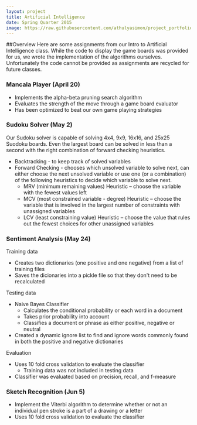 ```yaml
---
layout: project
title: Artificial Intelligence
date: Spring Quarter 2015
image: https://raw.githubusercontent.com/athulyasimon/project_portfolio/gh-pages/public/images/mancala.png
---
```


##Overview
Here are some assignments from our Intro to Artificial Intelligence class. While the code to display the game boards was provided for us, we wrote the implementation of the algorithms ourselves. Unfortunately the code cannot be provided as assignments are recycled for future classes.  

### Mancala Player (April 20)

* Implements the alpha-beta pruning search algorithm
* Evaluates the strength of the move through a game board evaluator
* Has been optimized to beat our own game playing strategies

### Sudoku Solver (May 2)

Our Sudoku solver is capable of solving 4x4, 9x9, 16x16, and 25x25 Suodoku boards. Even the largest board can be solved in less than a second with the right combination of forward checking heuristics.

* Backtracking - to keep track of solved variables
* Forward Checking - chooses which unsolved variable to solve next, can either choose the next unsolved variable or use one (or a combination) of the following heuristics to decide which variable to solve next.
   * MRV (minimum remaining values) Heuristic – choose the variable with the
fewest values left
   * MCV (most constrained variable - degree) Heuristic – choose the variable that is
involved in the largest number of constraints with unassigned variables
   * LCV (least constraining value) Heuristic – choose the value that rules out the
fewest choices for other unassigned variables

### Sentiment Analysis (May 24)

Training data

* Creates two dictionaries (one positive and one negative) from a list of training files
* Saves the dicionaries into a pickle file so that they don't need to be recalculated

Testing data

* Naive Bayes Classifier
  * Calculates the conditional probability or each word in a document
  * Takes prior probability into account
  * Classifies a document or phrase as either positive, negative or neutral
* Created a dynamic ignore list to find and ignore words commonly found in both the positive and negative dictionaries

Evaluation

* Uses 10 fold cross validation to evaluate the classifier
   * Training data was not included in testing data
* Classifier was evaluated based on precision, recall, and f-measure


### Sketch Recognition (Jun 5)

* Implement the Viterbi algorithm to determine whether or not an individual pen stroke is a part of a drawing or a letter
* Uses 10 fold cross validation to evaluate the classifier
